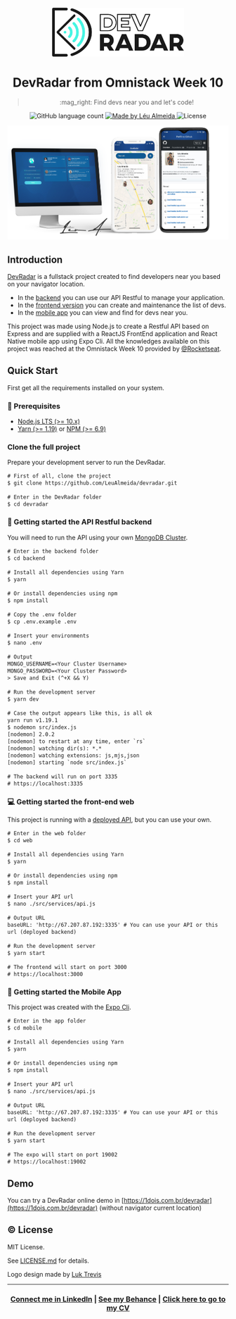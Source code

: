 <p align="center">
<img width="300" alt="DevRadar" src="./presentation/dark-logo.png" />
</p>

<h1 align="center">DevRadar from Omnistack Week 10</h1>

<blockquote align="center">
:mag_right: Find devs near you and let's code!
</blockquote>

<p align="center">
  <img alt="GitHub language count" src="https://img.shields.io/github/languages/count/LeuAlmeida/devradar?color=%2304D361">

  <a href="https://leunardo.dev">
    <img alt="Made by Léu Almeida" src="https://img.shields.io/badge/made%20by-Léu%20Almeida-%2304D361">
  </a>

  <img alt="License" src="https://img.shields.io/badge/license-MIT-%2304D361">
</p>

<p align="center">
<img alt="DevRadar Presentation" src="./presentation/presentation.png" />
</p>

## Introduction

[DevRadar](https://github.com/LeuAlmeida/devradar) is a fullstack project created to find developers near you based on your navigator location. 
* In the [backend](./backend) you can use our API Restful to manage your application.
* In the [frontend version](./web) you can create and maintenance the list of devs.
* In the [mobile app](./mobile) you can view and find for devs near you.

This project was made using Node.js to create a Restful API based on Express and are supplied with a ReactJS FrontEnd application and React Native mobile app using Expo Cli.
All the knowledges available on this project was reached at the Omnistack Week 10 provided by [@Rocketseat](https://github.com/rocketseat).

## Quick Start

First get all the requirements installed on your system.

### :electric_plug: Prerequisites

- [Node.js LTS (>= 10.x)](https://nodejs.org/)
- [Yarn (>= 1.19)](https://yarnpkg.com/) or [NPM (>= 6.9)](https://www.npmjs.com/)

### Clone the full project

Prepare your development server to run the DevRadar.

```shell
# First of all, clone the project
$ git clone https://github.com/LeuAlmeida/devradar.git

# Enter in the DevRadar folder
$ cd devradar
```

### :closed_lock_with_key: Getting started the API Restful backend

You will need to run the API using your own [MongoDB Cluster](https://docs.atlas.mongodb.com/tutorial/create-new-cluster/).

```shell
# Enter in the backend folder
$ cd backend

# Install all dependencies using Yarn
$ yarn

# Or install dependencies using npm
$ npm install

# Copy the .env folder
$ cp .env.example .env

# Insert your environments
$ nano .env

# Output
MONGO_USERNAME=<Your Cluster Username>
MONGO_PASSWORD=<Your Cluster Password>
> Save and Exit (^+X && Y)

# Run the development server
$ yarn dev

# Case the output appears like this, is all ok
yarn run v1.19.1
$ nodemon src/index.js
[nodemon] 2.0.2
[nodemon] to restart at any time, enter `rs`
[nodemon] watching dir(s): *.*
[nodemon] watching extensions: js,mjs,json
[nodemon] starting `node src/index.js`

# The backend will run on port 3335
# https://localhost:3335
```

### :computer: Getting started the front-end web

This project is running with a [deployed API](http://67.207.87.192:3335/devs), but you can use your own.

```shell
# Enter in the web folder
$ cd web

# Install all dependencies using Yarn
$ yarn

# Or install dependencies using npm
$ npm install

# Insert your API url
$ nano ./src/services/api.js

# Output URL
baseURL: 'http://67.207.87.192:3335' # You can use your API or this url (deployed backend)

# Run the development server
$ yarn start

# The frontend will start on port 3000
# https://localhost:3000
```

### :iphone: Getting started the Mobile App

This project was created with the [Expo Cli](https://expo.io/learn).

```shell
# Enter in the app folder
$ cd mobile

# Install all dependencies using Yarn
$ yarn

# Or install dependencies using npm
$ npm install

# Insert your API url
$ nano ./src/services/api.js

# Output URL
baseURL: 'http://67.207.87.192:3335' # You can use your API or this url (deployed backend)

# Run the development server
$ yarn start

# The expo will start on port 19002
# https://localhost:19002
```

## Demo

You can try a DevRadar online demo in [https://1dois.com.br/devradar](https://1dois.com.br/devradar) (without navigator current location)


## :copyright: License

MIT License.

See [LICENSE.md](LICENSE.md) for details.

Logo design made by [Luk Trevis](https://behance.net/luktrevis)

<hr/>

<h3 align="center">
<a href="http://linkedin.com/in/leonardoalmeida99">Connect me in LinkedIn</a> | <a href="http://behance.net/almeida99">See my Behance</a> | <a href="https://leunardo.dev">Click here to go to my CV</a>
</h3>
